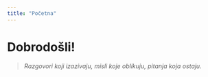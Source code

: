 ```yaml
---
title: "Početna" 
---
```


# Dobrodošli!

> *Razgovori koji izazivaju, misli koje oblikuju, pitanja koja ostaju.*
